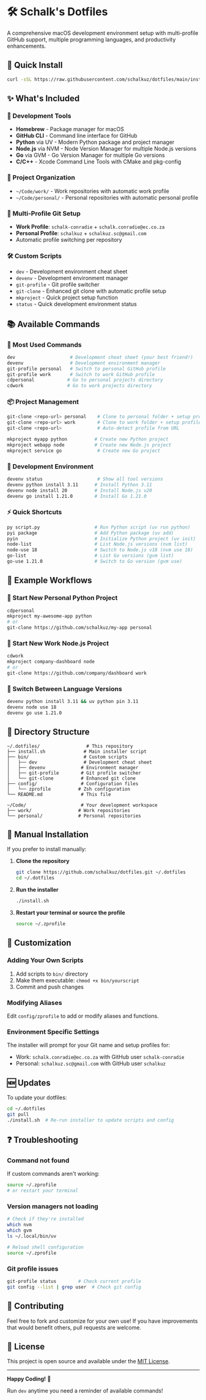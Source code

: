 # 🛠️ Schalk's Dotfiles

A comprehensive macOS development environment setup with multi-profile GitHub support, multiple programming languages, and productivity enhancements.

## 🚀 Quick Install

```bash
curl -sSL https://raw.githubusercontent.com/schalkuz/dotfiles/main/install.sh | bash
```

## ✨ What's Included

### 🔧 Development Tools
- **Homebrew** - Package manager for macOS
- **GitHub CLI** - Command line interface for GitHub
- **Python** via UV - Modern Python package and project manager
- **Node.js** via NVM - Node Version Manager for multiple Node.js versions
- **Go** via GVM - Go Version Manager for multiple Go versions
- **C/C++** - Xcode Command Line Tools with CMake and pkg-config

### 📁 Project Organization
- `~/Code/work/` - Work repositories with automatic work profile
- `~/Code/personal/` - Personal repositories with automatic personal profile

### 🔀 Multi-Profile Git Setup
- **Work Profile**: `schalk-conradie` + `schalk.conradie@ec.co.za`
- **Personal Profile**: `schalkuz` + `schalkuz.sc@gmail.com`
- Automatic profile switching per repository

### 🛠️ Custom Scripts
- `dev` - Development environment cheat sheet
- `devenv` - Development environment manager
- `git-profile` - Git profile switcher
- `git-clone` - Enhanced git clone with automatic profile setup
- `mkproject` - Quick project setup function
- `status` - Quick development environment status

## 📚 Available Commands

### 🎯 Most Used Commands
```bash
dev                    # Development cheat sheet (your best friend!)
devenv                 # Development environment manager
git-profile personal   # Switch to personal GitHub profile
git-profile work       # Switch to work GitHub profile
cdpersonal            # Go to personal projects directory
cdwork                # Go to work projects directory
```

### 📦 Project Management
```bash
git-clone <repo-url> personal    # Clone to personal folder + setup profile
git-clone <repo-url> work        # Clone to work folder + setup profile
git-clone <repo-url>             # Auto-detect profile from URL

mkproject myapp python          # Create new Python project
mkproject webapp node           # Create new Node.js project
mkproject service go             # Create new Go project
```

### 🔧 Development Environment
```bash
devenv status                    # Show all tool versions
devenv python install 3.11      # Install Python 3.11
devenv node install 20          # Install Node.js v20
devenv go install 1.21.0        # Install Go 1.21.0
```

### ⚡ Quick Shortcuts
```bash
py script.py                    # Run Python script (uv run python)
pyi package                     # Add Python package (uv add)
pyin                            # Initialize Python project (uv init)
node-list                       # List Node.js versions (nvm list)
node-use 18                     # Switch to Node.js v18 (nvm use 18)
go-list                         # List Go versions (gvm list)
go-use 1.21.0                   # Switch to Go version (gvm use)
```

## 🎯 Example Workflows

### 📝 Start New Personal Python Project
```bash
cdpersonal
mkproject my-awesome-app python
# or
git-clone https://github.com/schalkuz/my-app personal
```

### 💼 Start New Work Node.js Project
```bash
cdwork
mkproject company-dashboard node
# or
git-clone https://github.com/company/dashboard work
```

### 🔄 Switch Between Language Versions
```bash
devenv python install 3.11 && uv python pin 3.11
devenv node use 18
devenv go use 1.21.0
```

## 📂 Directory Structure

```
~/.dotfiles/                 # This repository
├── install.sh              # Main installer script
├── bin/                    # Custom scripts
│   ├── dev                 # Development cheat sheet
│   ├── devenv             # Environment manager
│   ├── git-profile        # Git profile switcher
│   └── git-clone          # Enhanced git clone
├── config/                # Configuration files
│   └── zprofile          # Zsh configuration
└── README.md              # This file

~/Code/                    # Your development workspace
├── work/                 # Work repositories
└── personal/             # Personal repositories
```

## 🔄 Manual Installation

If you prefer to install manually:

1. **Clone the repository**
   ```bash
   git clone https://github.com/schalkuz/dotfiles.git ~/.dotfiles
   cd ~/.dotfiles
   ```

2. **Run the installer**
   ```bash
   ./install.sh
   ```

3. **Restart your terminal or source the profile**
   ```bash
   source ~/.zprofile
   ```

## 🔧 Customization

### Adding Your Own Scripts
1. Add scripts to `bin/` directory
2. Make them executable: `chmod +x bin/yourscript`
3. Commit and push changes

### Modifying Aliases
Edit `config/zprofile` to add or modify aliases and functions.

### Environment Specific Settings
The installer will prompt for your Git name and setup profiles for:
- Work: `schalk.conradie@ec.co.za` with GitHub user `schalk-conradie`
- Personal: `schalkuz.sc@gmail.com` with GitHub user `schalkuz`

## 🆕 Updates

To update your dotfiles:

```bash
cd ~/.dotfiles
git pull
./install.sh  # Re-run installer to update scripts and config
```

## ❓ Troubleshooting

### Command not found
If custom commands aren't working:
```bash
source ~/.zprofile
# or restart your terminal
```

### Version managers not loading
```bash
# Check if they're installed
which nvm
which gvm
ls ~/.local/bin/uv

# Reload shell configuration
source ~/.zprofile
```

### Git profile issues
```bash
git-profile status        # Check current profile
git config --list | grep user  # Check git config
```

## 🤝 Contributing

Feel free to fork and customize for your own use! If you have improvements that would benefit others, pull requests are welcome.

## 📄 License

This project is open source and available under the [MIT License](LICENSE).

---

**Happy Coding!** 🚀

Run `dev` anytime you need a reminder of available commands!
